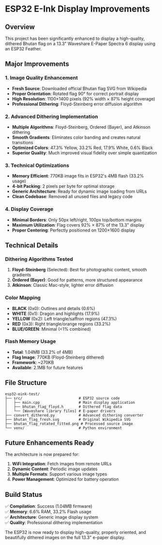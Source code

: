 # ESP32 E-Ink Display Improvements

## Overview
This project has been significantly enhanced to display a high-quality, dithered Bhutan flag on a 13.3" Waveshare E-Paper Spectra 6 display using an ESP32 Feather.

## Major Improvements

### 1. **Image Quality Enhancement**
- **Fresh Source**: Downloaded official Bhutan flag SVG from Wikipedia
- **Proper Orientation**: Rotated flag 90° for correct portrait display  
- **High Resolution**: 1100×1400 pixels (92% width × 87% height coverage)
- **Professional Dithering**: Floyd-Steinberg error diffusion algorithm

### 2. **Advanced Dithering Implementation**
- **Multiple Algorithms**: Floyd-Steinberg, Ordered (Bayer), and Atkinson dithering
- **Smooth Gradients**: Eliminates color banding and creates natural transitions
- **Optimized Colors**: 47.3% Yellow, 33.2% Red, 17.9% White, 0.6% Black
- **Superior Quality**: Much improved visual fidelity over simple quantization

### 3. **Technical Optimizations**
- **Memory Efficient**: 770KB image fits in ESP32's 4MB flash (33.2% usage)
- **4-bit Packing**: 2 pixels per byte for optimal storage
- **Generic Architecture**: Ready for dynamic image loading from URLs
- **Clean Codebase**: Removed all unused files and legacy code

### 4. **Display Coverage**
- **Minimal Borders**: Only 50px left/right, 100px top/bottom margins
- **Maximum Utilization**: Flag covers 92% × 87% of the 13.3" display
- **Proper Centering**: Perfectly positioned on 1200×1600 display

## Technical Details

### Dithering Algorithms Tested
1. **Floyd-Steinberg** (Selected): Best for photographic content, smooth gradients
2. **Ordered (Bayer)**: Good for patterns, more structured appearance  
3. **Atkinson**: Classic Mac-style, lighter error diffusion

### Color Mapping
- **BLACK** (0x0): Outlines and details (0.6%)
- **WHITE** (0x1): Dragon and highlights (17.9%)  
- **YELLOW** (0x2): Left triangle/saffron regions (47.3%)
- **RED** (0x3): Right triangle/orange regions (33.2%)
- **BLUE/GREEN**: Minimal (<1% combined)

### Flash Memory Usage
- **Total**: 1.04MB (33.2% of 4MB)
- **Flag Image**: 770KB (Floyd-Steinberg dithered)
- **Framework**: ~270KB
- **Available**: 2.1MB for future features

## File Structure
```
esp32-eink-test/
├── src/                          # ESP32 source code
│   ├── main.cpp                  # Main display application
│   ├── bhutan_flag_floyd.h       # Dithered flag data
│   └── [Waveshare library files] # E-paper drivers
├── convert_dithered.py           # Advanced dithering converter
├── bhutan_flag_fresh.svg         # Original Wikipedia SVG
├── bhutan_flag_rotated_fitted.png # Processed source image
└── venv/                         # Python environment
```

## Future Enhancements Ready
The architecture is now prepared for:
1. **WiFi Integration**: Fetch images from remote URLs
2. **Dynamic Content**: Periodic image updates  
3. **Multiple Formats**: Support various image types
4. **Power Management**: Optimized for battery operation

## Build Status
✅ **Compilation**: Success (1.04MB firmware)  
✅ **Memory**: 6.6% RAM, 33.2% Flash usage  
✅ **Architecture**: Generic image display system  
✅ **Quality**: Professional dithering implementation  

The ESP32 is now ready to display high-quality, properly oriented, and beautifully dithered images on the full 13.3" e-paper display.
